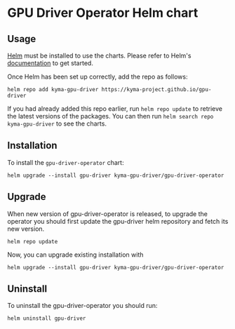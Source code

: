 # GPU Driver Operator Helm chart

## Usage

[Helm](https://helm.sh) must be installed to use the charts. Please refer to
Helm's [documentation](https://helm.sh/docs) to get started.

Once Helm has been set up correctly, add the repo as follows:

```shell
helm repo add kyma-gpu-driver https://kyma-project.github.io/gpu-driver
```

If you had already added this repo earlier, run `helm repo update` to retrieve
the latest versions of the packages. You can then run
`helm search repo kyma-gpu-driver` to see the charts.

## Installation

To install the `gpu-driver-operator` chart:

```shell
helm upgrade --install gpu-driver kyma-gpu-driver/gpu-driver-operator
```

## Upgrade

When new version of gpu-driver-operator is released, to upgrade the operator you should first update
the gpu-driver helm repository and fetch its new version. 

```shell
helm repo update
```

Now, you can upgrade existing installation with

```shell
helm upgrade --install gpu-driver kyma-gpu-driver/gpu-driver-operator
```

## Uninstall

To uninstall the gpu-driver-operator you should run:

```shell
helm uninstall gpu-driver
```
